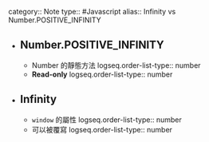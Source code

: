 category:: Note
type:: #Javascript
alias:: Infinity vs Number.POSITIVE_INFINITY

- ## Number.POSITIVE_INFINITY
	- Number 的靜態方法
	  logseq.order-list-type:: number
	- **Read-only**
	  logseq.order-list-type:: number
- ## Infinity
	- `window` 的屬性
	  logseq.order-list-type:: number
	- 可以被覆寫
	  logseq.order-list-type:: number